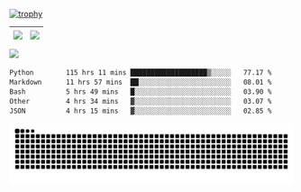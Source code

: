 [![trophy](https://github-profile-trophy.vercel.app/?username=ocss884&column=7)](https://github.com/ocss884)

| <img align="center" src="https://github-readme-stats.vercel.app/api?username=ocss884&show_icons=true&hide_border=true" /> | <img align="center" src="https://github-readme-streak-stats.herokuapp.com?user=ocss884&hide_border=true&date_format=M%20j%5B%2C%20Y%5D&ring=7EDDCF&fire=7EDDCF" /> |
| ------------------------------------------------------------ | ------------------------------------------------------------ |

![](https://komarev.com/ghpvc/?username=ocss884&color=brightgreen)

<!--START_SECTION:waka-->

```txt
Python        115 hrs 11 mins ███████████████████▒░░░░░   77.17 %
Markdown      11 hrs 57 mins  ██░░░░░░░░░░░░░░░░░░░░░░░   08.01 %
Bash          5 hrs 49 mins   █░░░░░░░░░░░░░░░░░░░░░░░░   03.90 %
Other         4 hrs 34 mins   ▓░░░░░░░░░░░░░░░░░░░░░░░░   03.07 %
JSON          4 hrs 15 mins   ▓░░░░░░░░░░░░░░░░░░░░░░░░   02.85 %
```

<!--END_SECTION:waka-->

<p align="center">
   <img src="https://github.com/ocss884/ocss884/blob/output/github-snake.svg" alt="snake">
</p>
